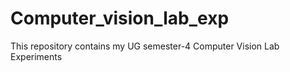 # Computer_vision_lab_exp
This repository contains my UG semester-4 Computer Vision Lab Experiments
